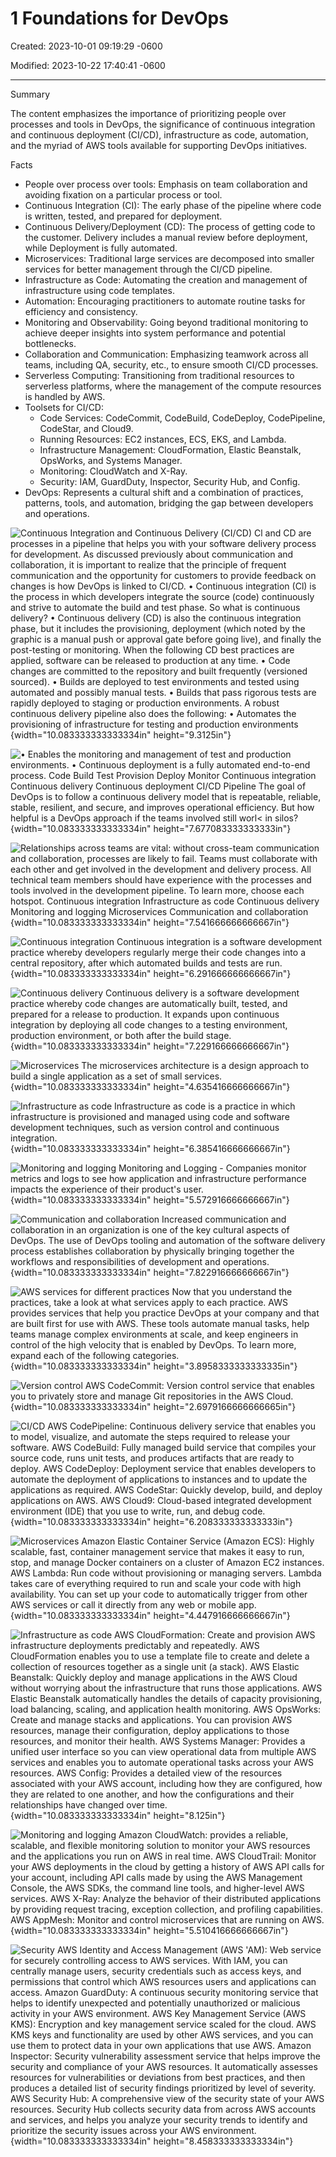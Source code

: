 # 1 Foundations for DevOps

Created: 2023-10-01 09:19:29 -0600

Modified: 2023-10-22 17:40:41 -0600

---

Summary

The content emphasizes the importance of prioritizing people over processes and tools in DevOps, the significance of continuous integration and continuous deployment (CI/CD), infrastructure as code, automation, and the myriad of AWS tools available for supporting DevOps initiatives.

Facts

- People over process over tools: Emphasis on team collaboration and avoiding fixation on a particular process or tool.
- Continuous Integration (CI): The early phase of the pipeline where code is written, tested, and prepared for deployment.
- Continuous Delivery/Deployment (CD): The process of getting code to the customer. Delivery includes a manual review before deployment, while Deployment is fully automated.
- Microservices: Traditional large services are decomposed into smaller services for better management through the CI/CD pipeline.
- Infrastructure as Code: Automating the creation and management of infrastructure using code templates.
- Automation: Encouraging practitioners to automate routine tasks for efficiency and consistency.
- Monitoring and Observability: Going beyond traditional monitoring to achieve deeper insights into system performance and potential bottlenecks.
- Collaboration and Communication: Emphasizing teamwork across all teams, including QA, security, etc., to ensure smooth CI/CD processes.
- Serverless Computing: Transitioning from traditional resources to serverless platforms, where the management of the compute resources is handled by AWS.
- Toolsets for CI/CD:
  - Code Services: CodeCommit, CodeBuild, CodeDeploy, CodePipeline, CodeStar, and Cloud9.
  - Running Resources: EC2 instances, ECS, EKS, and Lambda.
  - Infrastructure Management: CloudFormation, Elastic Beanstalk, OpsWorks, and Systems Manager.
  - Monitoring: CloudWatch and X-Ray.
  - Security: IAM, GuardDuty, Inspector, Security Hub, and Config.
- DevOps: Represents a cultural shift and a combination of practices, patterns, tools, and automation, bridging the gap between developers and operations.



![Continuous Integration and Continuous Delivery (CI/CD) Cl and CD are processes in a pipeline that helps you with your software delivery process for development. As discussed previously about communication and collaboration, it is important to realize that the principle of frequent communication and the opportunity for customers to provide feedback on changes is how DevOps is linked to CI/CD. • Continuous integration (Cl) is the process in which developers integrate the source (code) continuously and strive to automate the build and test phase. So what is continuous delivery? • Continuous delivery (CD) is also the continuous integration phase, but it includes the provisioning, deployment (which noted by the graphic is a manual push or approval gate before going live), and finally the post-testing or monitoring. When the following CD best practices are applied, software can be released to production at any time. • Code changes are committed to the repository and built frequently (versioned sourced). • Builds are deployed to test environments and tested using automated and possibly manual tests. • Builds that pass rigorous tests are rapidly deployed to staging or production environments. A robust continuous delivery pipeline also does the following: • Automates the provisioning of infrastructure for testing and production environments ](../../../media/AWS-DevOps-Module-1-1-Foundations-for-DevOps-image1.png){width="10.083333333333334in" height="9.3125in"}







![• Enables the monitoring and management of test and production environments. • Continuous deployment is a fully automated end-to-end process. Code Build Test Provision Deploy Monitor Continuous integration Continuous delivery Continuous deployment CI/CD Pipeline The goal of DevOps is to follow a continuous delivery model that is repeatable, reliable, stable, resilient, and secure, and improves operational efficiency. But how helpful is a DevOps approach if the teams involved still worl< in silos? ](../../../media/AWS-DevOps-Module-1-1-Foundations-for-DevOps-image2.png){width="10.083333333333334in" height="7.677083333333333in"}



![Relationships across teams are vital: without cross-team communication and collaboration, processes are likely to fail. Teams must collaborate with each other and get involved in the development and delivery process. All technical team members should have experience with the processes and tools involved in the development pipeline. To learn more, choose each hotspot. Continuous integration Infrastructure as code Continuous delivery Monitoring and logging Microservices Communication and collaboration ](../../../media/AWS-DevOps-Module-1-1-Foundations-for-DevOps-image3.png){width="10.083333333333334in" height="7.541666666666667in"}



![Continuous integration Continuous integration is a software development practice whereby developers regularly merge their code changes into a central repository, after which automated builds and tests are run. ](../../../media/AWS-DevOps-Module-1-1-Foundations-for-DevOps-image4.png){width="10.083333333333334in" height="6.291666666666667in"}



![Continuous delivery Continuous delivery is a software development practice whereby code changes are automatically built, tested, and prepared for a release to production. It expands upon continuous integration by deploying all code changes to a testing environment, production environment, or both after the build stage. ](../../../media/AWS-DevOps-Module-1-1-Foundations-for-DevOps-image5.png){width="10.083333333333334in" height="7.229166666666667in"}



![Microservices The microservices architecture is a design approach to build a single application as a set of small services. ](../../../media/AWS-DevOps-Module-1-1-Foundations-for-DevOps-image6.png){width="10.083333333333334in" height="4.635416666666667in"}



![Infrastructure as code Infrastructure as code is a practice in which infrastructure is provisioned and managed using code and software development techniques, such as version control and continuous integration. ](../../../media/AWS-DevOps-Module-1-1-Foundations-for-DevOps-image7.png){width="10.083333333333334in" height="6.385416666666667in"}



![Monitoring and logging Monitoring and Logging - Companies monitor metrics and logs to see how application and infrastructure performance impacts the experience of their product's user. ](../../../media/AWS-DevOps-Module-1-1-Foundations-for-DevOps-image8.png){width="10.083333333333334in" height="5.572916666666667in"}



![Communication and collaboration Increased communication and collaboration in an organization is one of the key cultural aspects of DevOps. The use of DevOps tooling and automation of the software delivery process establishes collaboration by physically bringing together the workflows and responsibilities of development and operations. ](../../../media/AWS-DevOps-Module-1-1-Foundations-for-DevOps-image9.png){width="10.083333333333334in" height="7.822916666666667in"}



![AWS services for different practices Now that you understand the practices, take a look at what services apply to each practice. AWS provides services that help you practice DevOps at your company and that are built first for use with AWS. These tools automate manual tasks, help teams manage complex environments at scale, and keep engineers in control of the high velocity that is enabled by DevOps. To learn more, expand each of the following categories. ](../../../media/AWS-DevOps-Module-1-1-Foundations-for-DevOps-image10.png){width="10.083333333333334in" height="3.8958333333333335in"}



![Version control AWS CodeCommit: Version control service that enables you to privately store and manage Git repositories in the AWS Cloud. ](../../../media/AWS-DevOps-Module-1-1-Foundations-for-DevOps-image11.png){width="10.083333333333334in" height="2.6979166666666665in"}



![CI/CD AWS CodePipeline: Continuous delivery service that enables you to model, visualize, and automate the steps required to release your software. AWS CodeBuild: Fully managed build service that compiles your source code, runs unit tests, and produces artifacts that are ready to deploy. AWS CodeDeploy: Deployment service that enables developers to automate the deployment of applications to instances and to update the applications as required. AWS CodeStar: Quickly develop, build, and deploy applications on AWS. AWS Cloud9: Cloud-based integrated development environment (IDE) that you use to write, run, and debug code. ](../../../media/AWS-DevOps-Module-1-1-Foundations-for-DevOps-image12.png){width="10.083333333333334in" height="6.208333333333333in"}



![Microservices Amazon Elastic Container Service (Amazon ECS): Highly scalable, fast, container management service that makes it easy to run, stop, and manage Docker containers on a cluster of Amazon EC2 instances. AWS Lambda: Run code without provisioning or managing servers. Lambda takes care of everything required to run and scale your code with high availability. You can set up your code to automatically trigger from other AWS services or call it directly from any web or mobile app. ](../../../media/AWS-DevOps-Module-1-1-Foundations-for-DevOps-image13.png){width="10.083333333333334in" height="4.447916666666667in"}



![Infrastructure as code AWS CloudFormation: Create and provision AWS infrastructure deployments predictably and repeatedly. AWS CloudFormation enables you to use a template file to create and delete a collection of resources together as a single unit (a stack). AWS Elastic Beanstalk: Quickly deploy and manage applications in the AWS Cloud without worrying about the infrastructure that runs those applications. AWS Elastic Beanstalk automatically handles the details of capacity provisioning, load balancing, scaling, and application health monitoring. AWS OpsWorks: Create and manage stacks and applications. You can provision AWS resources, manage their configuration, deploy applications to those resources, and monitor their health. AWS Systems Manager: Provides a unified user interface so you can view operational data from multiple AWS services and enables you to automate operational tasks across your AWS resources. AWS Config: Provides a detailed view of the resources associated with your AWS account, including how they are configured, how they are related to one another, and how the configurations and their relationships have changed over time. ](../../../media/AWS-DevOps-Module-1-1-Foundations-for-DevOps-image14.png){width="10.083333333333334in" height="8.125in"}



![Monitoring and logging Amazon CloudWatch: provides a reliable, scalable, and flexible monitoring solution to monitor your AWS resources and the applications you run on AWS in real time. AWS CloudTrail: Monitor your AWS deployments in the cloud by getting a history of AWS API calls for your account, including API calls made by using the AWS Management Console, the AWS SDKs, the command line tools, and higher-level AWS services. AWS X-Ray: Analyze the behavior of their distributed applications by providing request tracing, exception collection, and profiling capabilities. AWS AppMesh: Monitor and control microservices that are running on AWS. ](../../../media/AWS-DevOps-Module-1-1-Foundations-for-DevOps-image15.png){width="10.083333333333334in" height="5.510416666666667in"}



![Security AWS Identity and Access Management (AWS 'AM): Web service for securely controlling access to AWS services. With IAM, you can centrally manage users, security credentials such as access keys, and permissions that control which AWS resources users and applications can access. Amazon GuardDuty: A continuous security monitoring service that helps to identify unexpected and potentially unauthorized or malicious activity in your AWS environment. AWS Key Management Service (AWS KMS): Encryption and key management service scaled for the cloud. AWS KMS keys and functionality are used by other AWS services, and you can use them to protect data in your own applications that use AWS. Amazon Inspector: Security vulnerability assessment service that helps improve the security and compliance of your AWS resources. It automatically assesses resources for vulnerabilities or deviations from best practices, and then produces a detailed list of security findings prioritized by level of severity. AWS Security Hub: A comprehensive view of the security state of your AWS resources. Security Hub collects security data from across AWS accounts and services, and helps you analyze your security trends to identify and prioritize the security issues across your AWS environment. ](../../../media/AWS-DevOps-Module-1-1-Foundations-for-DevOps-image16.png){width="10.083333333333334in" height="8.458333333333334in"}


















